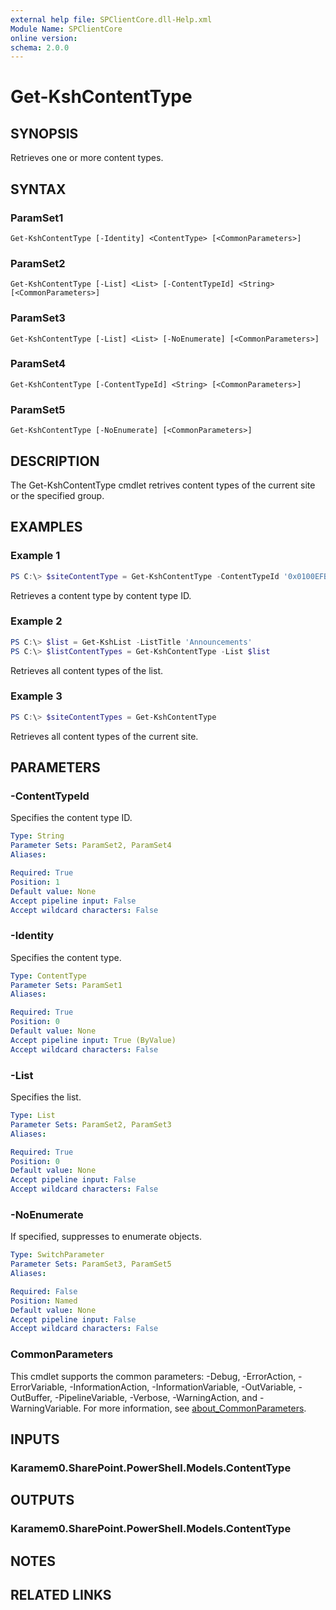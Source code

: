```yaml
---
external help file: SPClientCore.dll-Help.xml
Module Name: SPClientCore
online version:
schema: 2.0.0
---
```


# Get-KshContentType

## SYNOPSIS
Retrieves one or more content types.

## SYNTAX

### ParamSet1
```
Get-KshContentType [-Identity] <ContentType> [<CommonParameters>]
```

### ParamSet2
```
Get-KshContentType [-List] <List> [-ContentTypeId] <String> [<CommonParameters>]
```

### ParamSet3
```
Get-KshContentType [-List] <List> [-NoEnumerate] [<CommonParameters>]
```

### ParamSet4
```
Get-KshContentType [-ContentTypeId] <String> [<CommonParameters>]
```

### ParamSet5
```
Get-KshContentType [-NoEnumerate] [<CommonParameters>]
```

## DESCRIPTION
The Get-KshContentType cmdlet retrives content types of the current site or the specified group.

## EXAMPLES

### Example 1
```powershell
PS C:\> $siteContentType = Get-KshContentType -ContentTypeId '0x0100EFB1758564C77D448177233D1199B912'
```

Retrieves a content type by content type ID.

### Example 2
```powershell
PS C:\> $list = Get-KshList -ListTitle 'Announcements'
PS C:\> $listContentTypes = Get-KshContentType -List $list
```

Retrieves all content types of the list.

### Example 3
```powershell
PS C:\> $siteContentTypes = Get-KshContentType
```

Retrieves all content types of the current site.

## PARAMETERS

### -ContentTypeId
Specifies the content type ID.

```yaml
Type: String
Parameter Sets: ParamSet2, ParamSet4
Aliases:

Required: True
Position: 1
Default value: None
Accept pipeline input: False
Accept wildcard characters: False
```

### -Identity
Specifies the content type.

```yaml
Type: ContentType
Parameter Sets: ParamSet1
Aliases:

Required: True
Position: 0
Default value: None
Accept pipeline input: True (ByValue)
Accept wildcard characters: False
```

### -List
Specifies the list.

```yaml
Type: List
Parameter Sets: ParamSet2, ParamSet3
Aliases:

Required: True
Position: 0
Default value: None
Accept pipeline input: False
Accept wildcard characters: False
```

### -NoEnumerate
If specified, suppresses to enumerate objects.

```yaml
Type: SwitchParameter
Parameter Sets: ParamSet3, ParamSet5
Aliases:

Required: False
Position: Named
Default value: None
Accept pipeline input: False
Accept wildcard characters: False
```

### CommonParameters
This cmdlet supports the common parameters: -Debug, -ErrorAction, -ErrorVariable, -InformationAction, -InformationVariable, -OutVariable, -OutBuffer, -PipelineVariable, -Verbose, -WarningAction, and -WarningVariable. For more information, see [about_CommonParameters](http://go.microsoft.com/fwlink/?LinkID=113216).

## INPUTS

### Karamem0.SharePoint.PowerShell.Models.ContentType

## OUTPUTS

### Karamem0.SharePoint.PowerShell.Models.ContentType

## NOTES

## RELATED LINKS
